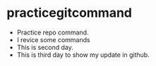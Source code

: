# practicegitcommand
    
- Practice repo command.
- I revice some commands
- This is second day.
- This is third day to show my update in github.